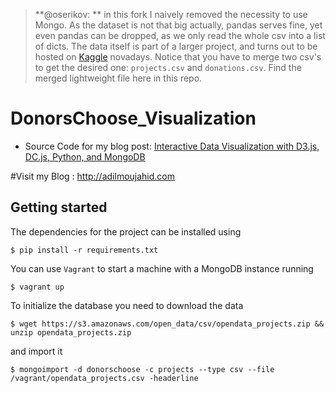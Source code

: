 > **@oserikov: ** in this fork I naively removed the necessity to use Mongo. As the dataset is not that big actually, pandas serves fine, yet even pandas can be dropped, as we only read the whole csv into a list of dicts. The data itself is part of a larger project, and turns out to be hosted on [Kaggle](https://www.kaggle.com/c/kdd-cup-2014-predicting-excitement-at-donors-choose) novadays. Notice that you have to merge two csv's to get the desired one: `projects.csv` and `donations.csv`. Find the merged lightweight file here in this repo.


# DonorsChoose_Visualization
* Source Code for my blog post: [Interactive Data Visualization with D3.js, DC.js, Python, and MongoDB](http://adilmoujahid.com/posts/2015/01/interactive-data-visualization-d3-dc-python-mongodb/)

#Visit my Blog : http://adilmoujahid.com

## Getting started

The dependencies for the project can be installed using

    $ pip install -r requirements.txt

You can use ``Vagrant`` to start a machine with a MongoDB instance running

    $ vagrant up

To initialize the database you need to download the data

    $ wget https://s3.amazonaws.com/open_data/csv/opendata_projects.zip && unzip opendata_projects.zip

and import it

    $ mongoimport -d donorschoose -c projects --type csv --file /vagrant/opendata_projects.csv -headerline
